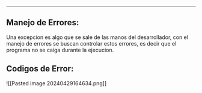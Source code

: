 
---
## Manejo de Errores:
Una excepcion es algo que se sale de las manos del desarrollador, con el manejo de errores se buscan controlar estos errores, es decir que el programa no se caiga durante la ejecucion.


## Codigos de Error:

![[Pasted image 20240429164634.png]]












